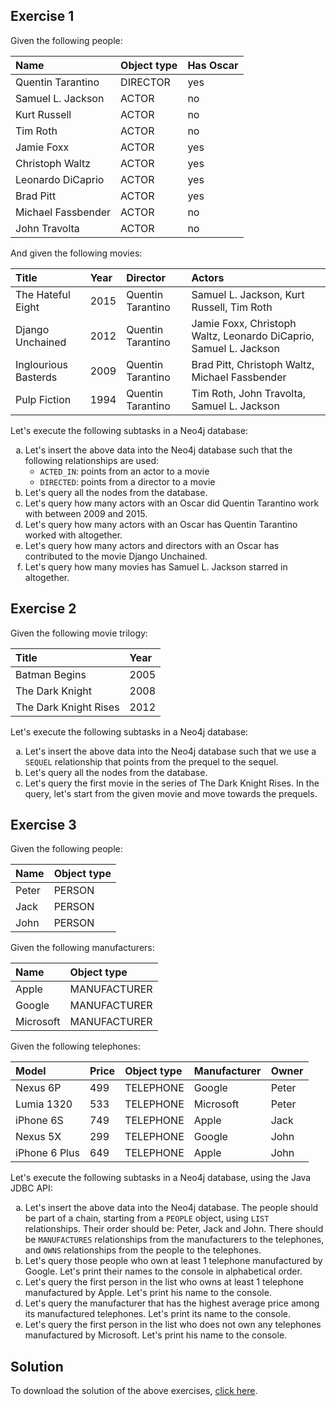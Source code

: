 ## Exercise 1

Given the following people:

| Name               | Object type     | Has Oscar |
|:-------------------|:----------------|:----------|
| Quentin Tarantino  | DIRECTOR        | yes       |
| Samuel L. Jackson  | ACTOR           | no        |
| Kurt Russell       | ACTOR           | no        |
| Tim Roth           | ACTOR           | no        |
| Jamie Foxx         | ACTOR           | yes       |
| Christoph Waltz    | ACTOR           | yes       |
| Leonardo DiCaprio  | ACTOR           | yes       |
| Brad Pitt          | ACTOR           | yes       |
| Michael Fassbender | ACTOR           | no        |
| John Travolta      | ACTOR           | no        |

And given the following movies:

| Title                | Year   | Director          | Actors                                                            |
|:---------------------|:-------|:------------------|:------------------------------------------------------------------|
| The Hateful Eight    | 2015   | Quentin Tarantino | Samuel L. Jackson, Kurt Russell, Tim Roth                         |
| Django Unchained     | 2012   | Quentin Tarantino | Jamie Foxx, Christoph Waltz, Leonardo DiCaprio, Samuel L. Jackson |
| Inglourious Basterds | 2009   | Quentin Tarantino | Brad Pitt, Christoph Waltz, Michael Fassbender                    |
| Pulp Fiction         | 1994   | Quentin Tarantino | Tim Roth, John Travolta, Samuel L. Jackson                        |

Let's execute the following subtasks in a Neo4j database:

<ol type="a">
  <li>
    Let's insert the above data into the Neo4j database such that the following relationships are used:
    <ul>
      <li><code>ACTED_IN</code>: points from an actor to a movie</li>
      <li><code>DIRECTED</code>: points from a director to a movie</li>
    </ul>
  </li>
  <li>Let's query all the nodes from the database.</li>
  <li>Let's query how many actors with an Oscar did Quentin Tarantino work with between 2009 and 2015.</li>
  <li>Let's query how many actors with an Oscar has Quentin Tarantino worked with altogether.</li>
  <li>Let's query how many actors and directors with an Oscar has contributed to the movie Django Unchained.</li>
  <li>Let's query how many movies has Samuel L. Jackson starred in altogether.</li>
</ol>

## Exercise 2

Given the following movie trilogy:

| Title                 | Year |
|:----------------------|:-------|
| Batman Begins         | 2005   |
| The Dark Knight       | 2008   |
| The Dark Knight Rises | 2012   |

Let's execute the following subtasks in a Neo4j database:

<ol type="a">
  <li>Let's insert the above data into the Neo4j database such that we use a <code>SEQUEL</code> relationship that points from the prequel to the sequel.</li>
  <li>Let's query all the nodes from the database.</li>
  <li>Let's query the first movie in the series of The Dark Knight Rises. In the query, let's start from the given movie and move towards the prequels.</li>
</ol>

## Exercise 3

Given the following people:

| Name  | Object type |
|:------|:------------|
| Peter | PERSON      |
| Jack  | PERSON      |
| John  | PERSON      |

Given the following manufacturers:

| Name      | Object type  |
|:----------|:-------------|
| Apple     | MANUFACTURER |
| Google    | MANUFACTURER |
| Microsoft | MANUFACTURER |

Given the following telephones:

| Model         | Price | Object type | Manufacturer | Owner |
|:--------------|:------|:------------|:-------------|:------|
| Nexus 6P      | 499   | TELEPHONE   | Google       | Peter |
| Lumia 1320    | 533   | TELEPHONE   | Microsoft    | Peter |
| iPhone 6S     | 749   | TELEPHONE   | Apple        | Jack  |
| Nexus 5X      | 299   | TELEPHONE   | Google       | John  |
| iPhone 6 Plus | 649   | TELEPHONE   | Apple        | John  |

Let's execute the following subtasks in a Neo4j database, using the Java JDBC API:

<ol type="a">
  <li>Let's insert the above data into the Neo4j database. The people should be part of a chain, starting from a <code>PEOPLE</code> object, using <code>LIST</code> relationships. Their order should be: Peter, Jack and John. There should be <code>MANUFACTURES</code> relationships from the manufacturers to the telephones, and <code>OWNS</code> relationships from the people to the telephones.</li>
  <li>Let's query those people who own at least 1 telephone manufactured by Google. Let's print their names to the console in alphabetical order.</li>
  <li>Let's query the first person in the list who owns at least 1 telephone manufactured by Apple. Let's print his name to the console.</li>
  <li>Let's query the manufacturer that has the highest average price among its manufactured telephones. Let's print its name to the console.</li>
  <li>Let's query the first person in the list who does not own any telephones manufactured by Microsoft. Let's print his name to the console.</li>
</ol>

## Solution

To download the solution of the above exercises, [click here](assets/courses/db/lab06/solution.zip).
